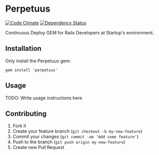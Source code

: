 # Perpetuus
[![Code Climate](https://codeclimate.com/github/ricardobond/perpetuus.png)](https://codeclimate.com/github/ricardobond/perpetuus)
[![Dependency Status](https://gemnasium.com/ricardobond/perpetuus.png)](https://gemnasium.com/ricardobond/perpetuus)

Continuous Deploy GEM for Rails Developers at Startup's environment.

## Installation

Only install the Perpetuus gem:

    gem install 'perpetuus'

## Usage

TODO: Write usage instructions here

## Contributing

1. Fork it
2. Create your feature branch (`git checkout -b my-new-feature`)
3. Commit your changes (`git commit -am 'Add some feature'`)
4. Push to the branch (`git push origin my-new-feature`)
5. Create new Pull Request
